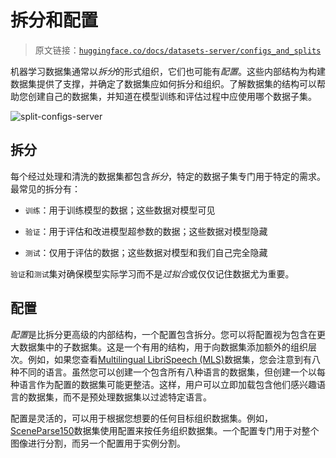 # 拆分和配置

> 原文链接：[`huggingface.co/docs/datasets-server/configs_and_splits`](https://huggingface.co/docs/datasets-server/configs_and_splits)

机器学习数据集通常以*拆分*的形式组织，它们也可能有*配置*。这些内部结构为构建数据集提供了支撑，并确定了数据集应如何拆分和组织。了解数据集的结构可以帮助您创建自己的数据集，并知道在模型训练和评估过程中应使用哪个数据子集。

![split-configs-server](img/688577f4daf8a4f28f06e2fe8b399ab5.png)

## 拆分

每个经过处理和清洗的数据集都包含*拆分*，特定的数据子集专门用于特定的需求。最常见的拆分有：

+   `训练`：用于训练模型的数据；这些数据对模型可见

+   `验证`：用于评估和改进模型超参数的数据；这些数据对模型隐藏

+   `测试`：仅用于评估的数据；这些数据对模型和我们自己完全隐藏

`验证`和`测试`集对确保模型实际学习而不是*过拟合*或仅仅记住数据尤为重要。

## 配置

*配置*是比拆分更高级的内部结构，一个配置包含拆分。您可以将配置视为包含在更大数据集中的子数据集。这是一个有用的结构，用于向数据集添加额外的组织层次。例如，如果您查看[Multilingual LibriSpeech (MLS)](https://huggingface.co/datasets/facebook/multilingual_librispeech)数据集，您会注意到有八种不同的语言。虽然您可以创建一个包含所有八种语言的数据集，但创建一个以每种语言作为配置的数据集可能更整洁。这样，用户可以立即加载包含他们感兴趣语言的数据集，而不是预处理数据集以过滤特定语言。

配置是灵活的，可以用于根据您想要的任何目标组织数据集。例如，[SceneParse150](https://huggingface.co/datasets/scene_parse_150)数据集使用配置来按任务组织数据集。一个配置专门用于对整个图像进行分割，而另一个配置用于实例分割。
